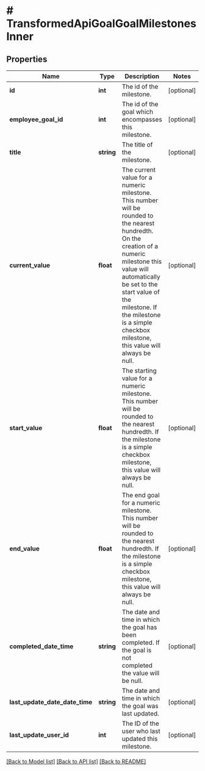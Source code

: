 # # TransformedApiGoalGoalMilestonesInner

## Properties

Name | Type | Description | Notes
------------ | ------------- | ------------- | -------------
**id** | **int** | The id of the milestone. | [optional]
**employee_goal_id** | **int** | The id of the goal which encompasses this milestone. | [optional]
**title** | **string** | The title of the milestone. | [optional]
**current_value** | **float** | The current value for a numeric milestone. This number will be rounded to the nearest hundredth. On the creation of a numeric milestone this value will automatically be set to the start value of the milestone. If the milestone is a simple checkbox milestone, this value will always be null. | [optional]
**start_value** | **float** | The starting value for a numeric milestone. This number will be rounded to the nearest hundredth. If the milestone is a simple checkbox milestone, this value will always be null. | [optional]
**end_value** | **float** | The end goal for a numeric milestone. This number will be rounded to the nearest hundredth. If the milestone is a simple checkbox milestone, this value will always be null. | [optional]
**completed_date_time** | **string** | The date and time in which the goal has been completed. If the goal is not completed the value will be null. | [optional]
**last_update_date_date_time** | **string** | The date and time in which the goal was last updated. | [optional]
**last_update_user_id** | **int** | The ID of the user who last updated this milestone. | [optional]

[[Back to Model list]](../../README.md#models) [[Back to API list]](../../README.md#endpoints) [[Back to README]](../../README.md)

